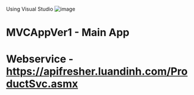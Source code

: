 Using Visual Studio ![image](https://user-images.githubusercontent.com/45795034/126769521-61607fc7-9939-432c-88a1-ca14e42cf5c7.png)

# MVCAppVer1 - Main App
# Webservice - https://apifresher.luandinh.com/ProductSvc.asmx
